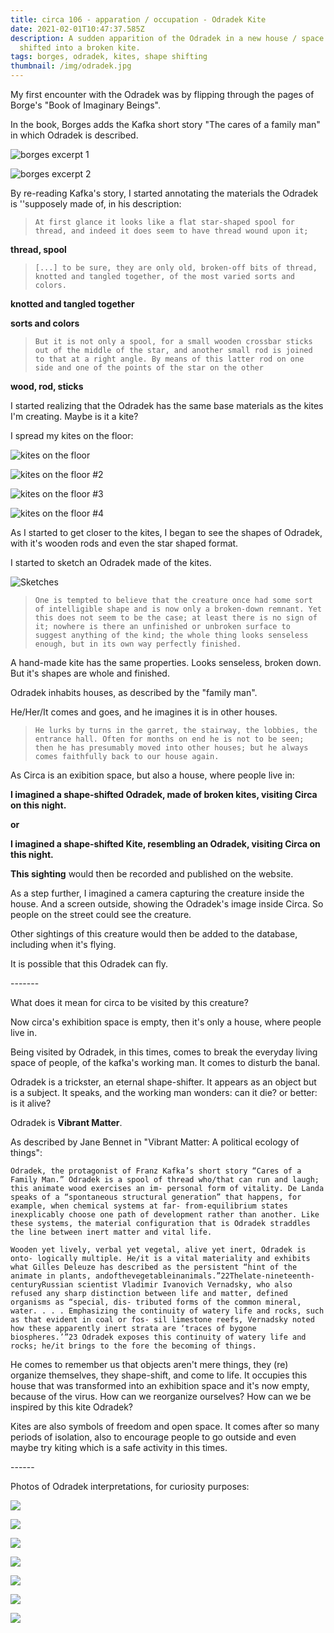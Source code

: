 ```yaml
---
title: circa 106 - apparation / occupation - Odradek Kite
date: 2021-02-01T10:47:37.585Z
description: A sudden apparition of the Odradek in a new house / space. Shape
  shifted into a broken kite.
tags: borges, odradek, kites, shape shifting
thumbnail: /img/odradek.jpg
---
```

My first encounter with the Odradek was by flipping through the pages of Borge's "Book of Imaginary Beings".

In the book, Borges adds the Kafka short story "The cares of a family man" in which Odradek is described.

![borges excerpt 1](/img/screen-shot-2021-02-01-at-11.55.40.png "borges excerpt 1")

![borges excerpt 2](/img/screen-shot-2021-02-01-at-11.55.45.png "borges excerpt 2")

By re-reading Kafka's story, I started annotating the materials the Odradek is ''supposely made of, in his description:

> `At first glance it looks like a flat star-shaped spool for thread, and indeed it does seem to have thread wound upon it;`

**thread, spool**

> `[...] to be sure, they are only old, broken-off bits of thread, knotted and tangled together, of the most varied sorts and colors.`

**knotted and tangled together**

**sorts and colors**

> `But it is not only a spool, for a small wooden crossbar sticks out of the middle of the star, and another small rod is joined to that at a right angle. By means of this latter rod on one side and one of the points of the star on the other`

**wood, rod, sticks**

I started realizing that the Odradek has the same base materials as the kites I'm creating. Maybe is it a kite?

I spread my kites on the floor:

![](/img/img_20210201_120545730.jpg "kites on the floor")

![](/img/img_20210201_120620115.jpg "kites on the floor #2")

![](/img/img_20210201_120626226.jpg "kites on the floor #3")

![](/img/img_20210201_120553106.jpg "kites on the floor #4")

As I started to get closer to the kites, I began to see the shapes of Odradek, with it's wooden rods and even the star shaped format.

I started to sketch an Odradek made of the kites.

![](/img/img_20210201_121642697.jpg "Sketches")

> `One is tempted to believe that the creature once had some sort of intelligible shape and is now only a broken-down remnant. Yet this does not seem to be the case; at least there is no sign of it; nowhere is there an unfinished or unbroken surface to suggest anything of the kind; the whole thing looks senseless enough, but in its own way perfectly finished.`

A hand-made kite has the same properties. Looks senseless, broken down. But it's shapes are whole and finished. 

Odradek inhabits houses, as described by the "family man".

He/Her/It comes and goes, and he imagines it is in other houses.

> `He lurks by turns in the garret, the stairway, the lobbies, the entrance hall. Often for months on end he is not to be seen; then he has presumably moved into other houses; but he always comes faithfully back to our house again.`

As Circa is an exibition space, but also a house, where people live in:

**I imagined a shape-shifted Odradek, made of broken kites, visiting Circa on this night.**

**or**

**I imagined a shape-shifted Kite, resembling an Odradek, visiting Circa on this night.**

**This sighting** would then be recorded and published on the website.

As a step further, I imagined a camera capturing the creature inside the house. And a screen outside, showing the Odradek's image inside Circa. So people on the street could see the creature.

Other sightings of this creature would then be added to the database, including when it's flying.

It is possible that this Odradek can fly.

\-------

What does it mean for circa to be visited by this creature?

Now circa's exhibition space is empty, then it's only a house, where people live in.

Being visited by Odradek, in this times, comes to break the everyday living space of people, of the kafka's working man. It comes to disturb the banal.

Odradek is a trickster, an eternal shape-shifter. It appears as an object but is a subject. It speaks, and the working man wonders: can it die? or better: is it alive?

Odradek is **Vibrant Matter**.

As described by Jane Bennet in "Vibrant Matter: A political ecology of things":

`Odradek, the protagonist of Franz Kafka’s short story “Cares of a Family Man.” Odradek is a spool of thread who/that can run and laugh; this animate wood exercises an im- personal form of vitality. De Landa speaks of a “spontaneous structural generation” that happens, for example, when chemical systems at far- from-equilibrium states inexplicably choose one path of development rather than another. Like these systems, the material configuration that is Odradek straddles the line between inert matter and vital life.`

`Wooden yet lively, verbal yet vegetal, alive yet inert, Odradek is onto- logically multiple. He/it is a vital materiality and exhibits what Gilles Deleuze has described as the persistent “hint of the animate in plants, andofthevegetableinanimals.”22Thelate-nineteenth-centuryRussian scientist Vladimir Ivanovich Vernadsky, who also refused any sharp distinction between life and matter, defined organisms as “special, dis- tributed forms of the common mineral, water. . . . Emphasizing the continuity of watery life and rocks, such as that evident in coal or fos- sil limestone reefs, Vernadsky noted how these apparently inert strata are ‘traces of bygone biospheres.’”23 Odradek exposes this continuity of watery life and rocks; he/it brings to the fore the becoming of things.`



He comes to remember us that objects aren't mere things, they (re) organize themselves, they shape-shift, and come to life. It occupies this house that was transformed into an exhibition space and it's now empty, because of the virus. How can we reorganize ourselves? How can we be inspired by this kite Odradek?

Kites are also symbols of freedom and open space. It comes after so many periods of isolation, also to encourage people to go outside and even maybe try kiting which is a safe activity in this times. 

\------

Photos of Odradek interpretations, for curiosity purposes:

![](/img/25b324691b450108065233fd76714a0a.jpg)



![](/img/odradek2.jpg)

![](/img/download.jpeg)

![](/img/doubleodradekjeffwall-2-c6541.jpg)

![](/img/630001_1574681513-563x367_width_50.jpg)

![](/img/220px-zwirn.jpg)

![](/img/odradek.jpg)